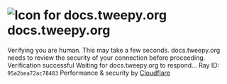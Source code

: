 # ![Icon for docs.tweepy.org](https://docs.tweepy.org/favicon.ico)docs.tweepy.org
Verifying you are human. This may take a few seconds.
docs.tweepy.org needs to review the security of your connection before proceeding.
Verification successful
Waiting for docs.tweepy.org to respond...
Ray ID: `95a2bea72ac78483`
Performance & security by [Cloudflare](https://www.cloudflare.com?utm_source=challenge&utm_campaign=m)
